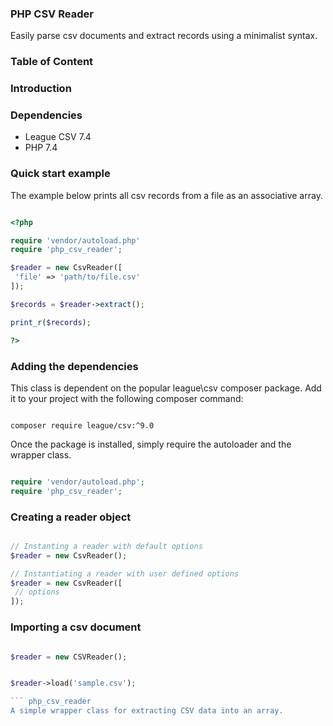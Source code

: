 ### PHP CSV Reader

Easily parse csv documents and extract records using a minimalist syntax.

### Table of Content

### Introduction

### Dependencies

- League CSV 7.4
- PHP 7.4


### Quick start example

The example below prints all csv records from a file as an associative array.

```php

<?php

require 'vendor/autoload.php'
require 'php_csv_reader';

$reader = new CsvReader([
 'file' => 'path/to/file.csv'
]);

$records = $reader->extract();

print_r($records);

?>

```

### Adding the dependencies

This class is dependent on the popular league\csv composer package. Add it to your project with the following composer command:

```

composer require league/csv:^9.0

```

Once the package is installed, simply require the autoloader and the wrapper class.

```php

require 'vendor/autoload.php';
require 'php_csv_reader';

```

### Creating a reader object

```php

// Instanting a reader with default options
$reader = new CsvReader();

// Instantiating a reader with user defined options
$reader = new CsvReader([
 // options
]);

```

### Importing a csv document

```php

$reader = new CSVReader();

```

```php

$reader->load('sample.csv');

``` php_csv_reader
A simple wrapper class for extracting CSV data into an array.


